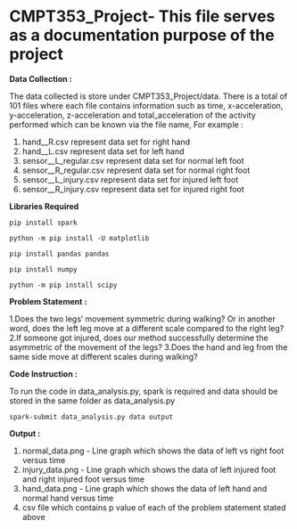 # CMPT353_Project- This file serves as a documentation purpose of the project 

**Data Collection :**

The data collected is store under CMPT353_Project/data. There is a total of 101 files where each file contains information such as time, x-acceleration, y-acceleration, z-acceleration and total_acceleration of the activity performed which can be known via the file name, 
For example :
1. hand__R.csv represent data set for right hand 
2. hand__L.csv represent data set for left hand 
3. sensor__L_regular.csv represent data set for normal left foot 
4. sensor__R_regular.csv represent data set for normal right foot 
5. sensor__L_injury.csv represent data set for injured left foot 
6. sensor__R_injury.csv represent data set for injured right foot 

**Libraries Required**

```pip install spark``` 

```python -m pip install -U matplotlib```

```pip install pandas pandas```

```pip install numpy```

```python -m pip install scipy```

**Problem Statement :**

1.Does the two legs’ movement symmetric during walking? Or in another word, does the left leg move at a different scale compared to the right leg? 
2.If someone got injured, does our method successfully determine the asymmetric of the movement of the legs?
3.Does the hand and leg from the same side move at different scales during walking? 


**Code Instruction :**

To run the code in data_analysis.py, spark is required and data should be stored in the same folder as data_analysis.py

```spark-submit data_analysis.py data output```

**Output :**

1. normal_data.png - Line graph which shows the data of left vs right foot versus time 
2. injury_data.png - Line graph which shows the data of left injured foot and right injured foot versus time
3. hand_data.png - Line graph which shows the data of left hand and normal hand versus time
4. csv file which contains p value of each of the problem statement stated above
